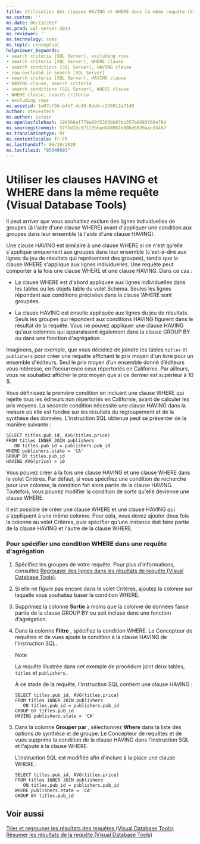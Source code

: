 ```yaml
---
title: Utilisation des clauses HAVING et WHERE dans la même requête (Visual Database Tools) | Microsoft Docs
ms.custom: ''
ms.date: 06/13/2017
ms.prod: sql-server-2014
ms.reviewer: ''
ms.technology: ssms
ms.topic: conceptual
helpviewer_keywords:
- search criteria [SQL Server], excluding rows
- search criteria [SQL Server], WHERE clause
- search conditions [SQL Server], HAVING clause
- row excluded in search [SQL Server]
- search criteria [SQL Server], HAVING clause
- HAVING clause, search criteria
- search conditions [SQL Server], WHERE clause
- WHERE clause, search criteria
- excluding rows
ms.assetid: 1e07cf56-b4b7-4c49-8ddd-c276812a7148
author: stevestein
ms.author: sstein
ms.openlocfilehash: 190566ef770a69f5303bb07bb357b8685f66e78d
ms.sourcegitcommit: 57f1d15c67113bbadd40861b886d6929aacd3467
ms.translationtype: MT
ms.contentlocale: fr-FR
ms.lasthandoff: 06/18/2020
ms.locfileid: "85040693"
---
```

# <a name="use-having-and-where-clauses-in-the-same-query-visual-database-tools"></a>Utiliser les clauses HAVING et WHERE dans la même requête (Visual Database Tools)
  Il peut arriver que vous souhaitiez exclure des lignes individuelles de groupes (à l'aide d'une clause WHERE) avant d'appliquer une condition aux groupes dans leur ensemble (à l'aide d'une clause HAVING).  
  
 Une clause HAVING est similaire à une clause WHERE si ce n'est qu'elle s'applique uniquement aux groupes dans leur ensemble (c'est-à-dire aux lignes du jeu de résultats qui représentent des groupes), tandis que la clause WHERE s'applique aux lignes individuelles. Une requête peut comporter à la fois une clause WHERE et une clause HAVING. Dans ce cas :  
  
-   La clause WHERE est d'abord appliquée aux lignes individuelles dans les tables ou les objets table du volet Schéma. Seules les lignes répondant aux conditions précisées dans la clause WHERE sont groupées.  
  
-   La clause HAVING est ensuite appliquée aux lignes du jeu de résultats. Seuls les groupes qui répondent aux conditions HAVING figurent dans le résultat de la requête. Vous ne pouvez appliquer une clause HAVING qu'aux colonnes qui apparaissent également dans la clause GROUP BY ou dans une fonction d'agrégation.  
  
 Imaginons, par exemple, que vous décidiez de joindre les tables `titles` et `publishers` pour créer une requête affichant le prix moyen d'un livre pour un ensemble d'éditeurs. Seul le prix moyen d’un ensemble donné d’éditeurs vous intéresse, en l’occurrence ceux répertoriés en Californie. Par ailleurs, vous ne souhaitez afficher le prix moyen que si ce dernier est supérieur à 10 $.  
  
 Vous définissez la première condition en incluant une clause WHERE qui rejette tous les éditeurs non répertoriés en Californie, avant de calculer les prix moyens. La seconde condition nécessite une clause HAVING dans la mesure où elle est fondée sur les résultats du regroupement et de la synthèse des données. L’instruction SQL obtenue peut se présenter de la manière suivante :  
  
```  
SELECT titles.pub_id, AVG(titles.price)  
FROM titles INNER JOIN publishers  
   ON titles.pub_id = publishers.pub_id  
WHERE publishers.state = 'CA'  
GROUP BY titles.pub_id  
HAVING AVG(price) > 10  
```  
  
 Vous pouvez créer à la fois une clause HAVING et une clause WHERE dans le volet Critères. Par défaut, si vous spécifiez une condition de recherche pour une colonne, la condition fait alors partie de la clause HAVING. Toutefois, vous pouvez modifier la condition de sorte qu'elle devienne une clause WHERE.  
  
 Il est possible de créer une clause WHERE et une clause HAVING qui s'appliquent à une même colonne. Pour cela, vous devez ajouter deux fois la colonne au volet Critères, puis spécifier qu'une instance doit faire partie de la clause HAVING et l'autre de la clause WHERE.  
  
### <a name="to-specify-a-where-condition-in-an-aggregate-query"></a>Pour spécifier une condition WHERE dans une requête d'agrégation  
  
1.  Spécifiez les groupes de votre requête. Pour plus d’informations, consultez [Regrouper des lignes dans les résultats de requête &#40;Visual Database Tools&#41;](visual-database-tools.md).  
  
2.  Si elle ne figure pas encore dans le volet Critères, ajoutez la colonne sur laquelle vous souhaitez baser la condition WHERE.  
  
3.  Supprimez la colonne **Sortie** à moins que la colonne de données fasse partie de la clause GROUP BY ou soit incluse dans une fonction d’agrégation.  
  
4.  Dans la colonne **Filtre** , spécifiez la condition WHERE. Le Concepteur de requêtes et de vues ajoute la condition à la clause HAVING de l'instruction SQL.  
  
    > [!NOTE]  
    >  La requête illustrée dans cet exemple de procédure joint deux tables, `titles` et `publishers`.  
  
     À ce stade de la requête, l'instruction SQL contient une clause HAVING :  
  
    ```  
    SELECT titles.pub_id, AVG(titles.price)  
    FROM titles INNER JOIN publishers   
       ON titles.pub_id = publishers.pub_id  
    GROUP BY titles.pub_id  
    HAVING publishers.state = 'CA'  
    ```  
  
5.  Dans la colonne **Grouper par** , sélectionnez **Where** dans la liste des options de synthèse et de groupe. Le Concepteur de requêtes et de vues supprime la condition de la clause HAVING dans l'instruction SQL et l'ajoute à la clause WHERE.  
  
     L'instruction SQL est modifiée afin d'inclure à la place une clause WHERE :  
  
    ```  
    SELECT titles.pub_id, AVG(titles.price)  
    FROM titles INNER JOIN publishers   
       ON titles.pub_id = publishers.pub_id  
    WHERE publishers.state = 'CA'  
    GROUP BY titles.pub_id  
    ```  
  
## <a name="see-also"></a>Voir aussi  
 [Trier et regrouper les résultats des requêtes &#40;Visual Database Tools&#41;](sort-and-group-query-results-visual-database-tools.md)   
 [Résumer les résultats de la requête &#40;Visual Database Tools&#41;](summarize-query-results-visual-database-tools.md)  
  
  
